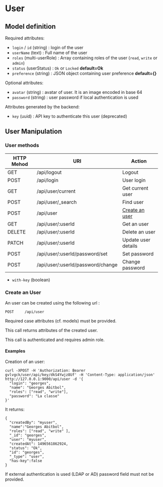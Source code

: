 # User

## Model definition

Required attributes:
 - `login` / `id` (string) : login of the user
 - `userName` (text) : Full name of the user
 - `roles` (multi-userRole) : Array containing roles of the user (`read`, `write` or `admin`)
 - `status` (userStatus) : `Ok` or `Locked` **default=Ok**
 - `preference` (string) : JSON object containing user preference **default={}**

Optional attributes:
 - `avatar` (string) : avatar of user. It is an image encoded in base 64
 - `password` (string) : user password if local authentication is used

Attributes generated by the backend:
 - `key` (uuid) : API key to authenticate this user (deprecated)

## User Manipulation

### User methods

|HTTP Mehod |URI                                     |Action                                |
|-----------|----------------------------------------|--------------------------------------|
|GET        |/api/logout                             |Logout
|POST       |/api/login                              |User login
|GET        |/api/user/current                       |Get current user
|POST       |/api/user/_search                       |Find user
|POST       |/api/user                               |[Create an user](#create-an-user)     |
|GET        |/api/user/:userId                       |Get an user
|DELETE     |/api/user/:userId                       |Delete an user
|PATCH      |/api/user/:userId                       |Update user details
|POST       |/api/user/:userId/password/set          |Set password
|POST       |/api/user/:userId/password/change       |Change password


- `with-key` (boolean)

### Create an User

An user can be created using the following url :
```
POST     /api/user
```
Required case attributes (cf. models) must be provided.

This call returns attributes of the created user.

This call is authenticated and requires admin role.

#### Examples
Creation of an user:
```
curl -XPOST -H 'Authorization: Bearer gvlvgck/user/api/key/dkS4Ywjz8Uf' -H 'Content-Type: application/json' http://127.0.0.1:9000/api/user -d '{
  "login": "georges",
  "name": "Georges Abitbol",
  "roles": ["read", "write"],
  "password": "La classe"
}'
```
It returns:
```
{
  "createdBy": "myuser",
  "name":"Georges Abitbol",
  "roles": ["read", "write" ],
  "_id": "georges",
  "user": "myuser",
  "createdAt": 1496561862924,
  "status": "Ok",
  "id": "georges",
  "_type": "user",
  "has-key":false
}
```
If external authentication is used (LDAP or AD) password field must not be provided.
